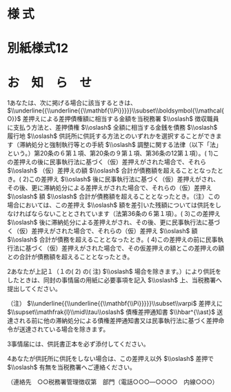# 様 式

# 別紙様式12

# お　知　ら　せ

1あなたは、次に掲げる場合に該当するときは、 $\\underline{{\\underline{{\\mathbf{\\Pi}}}}}\\subset\\boldsymbol{\\mathcal{O}}$ 差押えによる差押債権額に相当する金額を当税務署 $\\oslash$ 徴収職員に支払う方法と、差押債権 $\\oslash$ 全額に相当する金銭を債務 $\\oslash$ 履行地 $\\oslash$ 供託所に供託する方法とのいずれかを選択することができます（滞納処分と強制執行等との手続 $\\oslash$ 調整に関する法律（以下「法」という。）第20条の６第１項、第20条の９第１項、第36条の12第１項）。( 1)この差押えの後に民事執行法に基づく（仮）差押えがされた場合で、それら $\\oslash$ （仮）差押えの額 $\\oslash$ 合計が債務額を超えることとなったとき。( 2)この差押え $\\oslash$ 後に民事執行法に基づく（仮）差押えがされ、その後、更に滞納処分による差押えがされた場合で、それらの（仮）差押え $\\oslash$ 額 $\\oslash$ 合計が債務額を超えることとなったとき。（注）この場合においては、この差押え $\\oslash$ 額を差引いた残額については供託をしなければならないこととされています（法第36条の６第１項）。( 3)この差押え $\\oslash$ 後に滞納処分による差押えがされ、その後、更に民事執行法に基づく（仮）差押えがされた場合で、それらの（仮）差押え $\\oslash$ 額 $\\oslash$ 合計が債務を超えることとなったとき。( 4)この差押えの前に民事執行法に基づく（仮）差押えがされた場合で、その仮差押えの額とこの差押えの額との合計が債務額を超えることとなったとき。

2あなたが上記１（１の( 2) の( 注) $\\oslash$ 場合を除きます。）により供託をしたときは、同封の事情届の用紙に必要事項を記入 $\\oslash$ 上、当税務署へ提出してください。

（注） $\\underline{{\\underline{{\\mathbf{\\Pi}}}}}\\subset\\varpi$ 差押えに $\\supset\\mathfrak{l}\\mid\\tau\\oslash$ 債権差押通知書 $\\hbar^{\\ast}$ 送達される前に他の滞納処分による債権差押通知書又は民事執行法に基づく差押命令が送達されている場合を除きます。

3事情届には、供託書正本を必ず添付してください。

4あなたが供託所に供託をしない場合は、この差押え以外 $\\oslash$ 差押で $\\oslash$ 有無を当税務署へご連絡ください。

（連絡先　○○税務署管理徴収第　部門（電話○○○―○○○○　内線○○○）